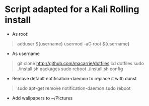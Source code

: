 # Script adapted for a Kali Rolling install

* As root:

> adduser ${username}
> usermod -aG root ${username}

* As username

> git clone http://github.com/macarrie/dotfiles
> cd dotfiles
> sudo ./install.sh packages
> sudo reboot
> ./install.sh config

* Remove default notification-daemon to replace it with dunst

> sudo apt-get remove notification-daemon
> sudo reboot

* Add wallpapers to ~/Pictures
